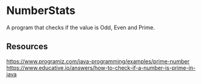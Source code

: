 # NumberStats

A program that checks if the value is Odd, Even and Prime.

## Resources
https://www.programiz.com/java-programming/examples/prime-number
https://www.educative.io/answers/how-to-check-if-a-number-is-prime-in-java